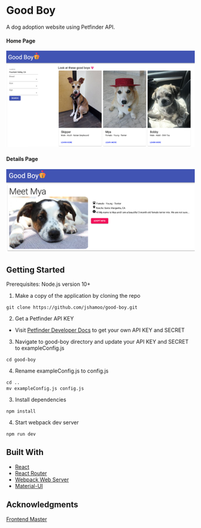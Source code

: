 # Good Boy

A dog adoption website using Petfinder API.

#### Home Page

![Home Page Image](./README_IMG/home-page.png)

#### Details Page

![Details Page Image](./README_IMG/details.png)

## Getting Started

Prerequisites: Node.js version 10+

1. Make a copy of the application by cloning the repo

```
git clone https://github.com/jshamoo/good-boy.git
```

2. Get a Petfinder API KEY

- Visit [Petfinder Developer Docs](https://www.petfinder.com/developers/) to get your own API KEY and SECRET

3. Navigate to good-boy directory and update your API KEY and SECRET to exampleConfig.js

```
cd good-boy
```

4. Rename exampleConfig.js to config.js

```
cd ..
mv exampleConfig.js config.js
```

3. Install dependencies

```
npm install
```

4. Start webpack dev server

```
npm run dev
```

## Built With

- [React](https://reactjs.org/docs/getting-started.html)
- [React Router](https://reacttraining.com/react-router/web/guides/quick-start)
- [Webpack Web Server](https://webpack.js.org/configuration/dev-server/)
- [Material-UI](https://material-ui.com/getting-started/installation/)

## Acknowledgments

[Frontend Master](https://frontendmasters.com/courses/complete-react-v5/)
